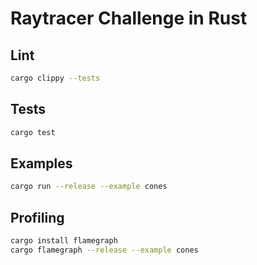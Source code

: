 # Raytracer Challenge in Rust

## Lint

```bash
cargo clippy --tests
```

## Tests

```bash
cargo test
```

## Examples

```bash
cargo run --release --example cones
```

## Profiling

```bash
cargo install flamegraph
cargo flamegraph --release --example cones
```
